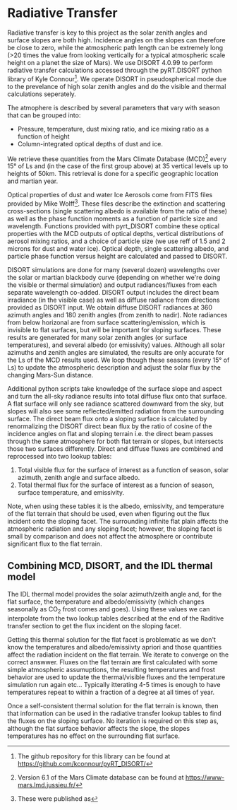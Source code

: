 # Radiative Transfer

Radiative transfer is key to this project as the solar zenith angles and surface slopes are both high. Incidence angles on the slopes can therefore be close to zero, while the atmospheric path length can be extremely long (>20 times the value from looking vertically for a typical atmospheric scale height on a planet the size of Mars). We use DISORT 4.0.99 to perform radiative transfer calculations accessed through the pyRT.DISORT python library of Kyle Connour[^pyrt]. We operate DISORT in pseudospherical mode due to the prevelance of high solar zenith angles and do the visible and thermal calculations seperately. 

[^pyrt]: The github repository for this library can be found at https://github.com/kconnour/pyRT_DISORT/

The atmophere is described by several parameters that vary with season that can be grouped into:
* Pressure, temperature, dust mixing ratio, and ice mixing ratio as a function of height
* Column-integrated optical depths of dust and ice.

We retrieve these quantities from the Mars Climate Database (MCD)[^mcd] every 15° of Ls and (in the case of the first group above) at 35 vertical levels up to heights of 50km. This retrieval is done for a specific geographic location and martian year.

[^mcd]: Version 6.1 of the Mars Climate database can be found at https://www-mars.lmd.jussieu.fr/ 

Optical properties of dust and water Ice Aerosols come from FITS files provided by Mike Wolff[^wolff_aerosols].  These files describe the extinction and scattering cross-sections (single scattering albedo is available from the ratio of these) as well as the phase function moments as a function of particle size and wavelength. Functions provided with pyrt_DISORT combine these optical properties with the MCD outputs of optical depths, vertical distributions of aerosol mixing ratios, and a choice of particle size (we use reff of 1.5 and 2 microns for dust and water ice). Optical depth, single scattering albedo, and particle phase function versus height are calculated and passed to DISORT.

[^wolff_aerosols]: These were published as

DISORT simulations are done for many (several dozen) wavelengths over the solar or martian blackbody curve (depending on whether we're doing the visible or thermal simulation) and output radiances/fluxes from each separate wavelength co-added. DISORT output includes the direct beam irradiance (in the visible case) as well as diffuse radiance from directions provided as DISORT input. We obtain diffuse DISORT radiances at 360 azimuth angles and 180 zenith angles (from zenith to nadir). Note radiances from below horizonal are from surface scattering/emission, which is invisible to flat surfaces, but will be important for sloping surfaces. These results are generated for many solar zenith angles (or surface temperatures), and several albedo (or emissivity) values. Although all solar azimuths and zenith angles are simulated, the results are only accurate for the Ls of the MCD results used. We loop though these seasons (every 15° of Ls) to update the atmospheric description and adjust the solar flux by the changing Mars-Sun distance. 

Additional python scripts take knowledge of the surface slope and aspect and turn the all-sky radiance results into total diffuse flux onto that surface.  A flat surface will only see radiance scattered downward from the sky, but slopes will also see some reflected/emitted radiation from the surrounding surface. The direct beam flux onto a sloping surface is calculated by renormalizing the DISORT direct bean flux by the ratio of cosine of the incidence angles on flat and sloping terrain i.e. the direct beam passes through the same atmosphere for both flat terrain or slopes, but intersects those two surfaces differently. Direct and diffuse fluxes are combined and reprocessed into two lookup tables:
1. Total visible flux for the surface of interest as a function of season, solar azimuth, zenith angle and surface albedo.
2. Total thermal flux for the surface of interest as a funcion of season, surface temperature, and emissivity.

Note, when using these tables it is the albedo, emissivity, and temperature of the flat terrain that should be used, even when figuring out the flux incident onto the sloping facet.  The surrounding infinite flat plain affects the atmospheric radiation and any sloping facet; however, the sloping facet is small by comparison and does not affect the atmosphere or contribute significant flux to the flat terrain.

## Combining MCD, DISORT, and the IDL thermal model
The IDL thermal model provides the solar azimuth/zeith angle and, for the flat surface, the temperature and albedo/emissivity (which changes seasonally as CO$_2$ frost comes and goes).  Using these values we can interpolate from the two lookup tables described at the end of the Raditive transfer section to get the flux incident on the sloping facet.  

Getting this thermal solution for the flat facet is problematic as we don't know the temperatures and albedo/emissiivty apriori and those quantities affect the radiation incident on the flat terrain. We iterate to converge on the correct answwer.  Fluxes on the flat terrain are first calculated with some simple atmospheric assumuptions, the resulting temperatures and frost behavior are used to update the thermal/visible fluxes and the temperature simulation run again etc... Typically itterating 4-5 times is enough to have temperatures repeat to within a fraction of a degree at all times of year.

Once a self-consistent thermal solution for the flat terrain is known, then that information can be used in the radiative transfer lookup tables to find the fluxes on the sloping surface. No iteration is required on this step as, although the flat surface behavior affects the slope, the slopes temperatures has no effect on the surrounding flat surface.


